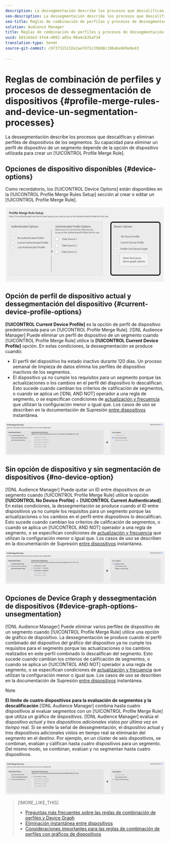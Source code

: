 ```yaml
---
description: La dessegmentación describe los procesos que descalifican y eliminan perfiles de dispositivos de los segmentos. Su capacidad para eliminar un perfil de dispositivo de un segmento depende de la opción de dispositivo utilizada para crear una regla de combinación de perfiles.
seo-description: La dessegmentación describe los procesos que descalifican y eliminan perfiles de dispositivos de los segmentos. Su capacidad para eliminar un perfil de dispositivo de un segmento depende de la opción de dispositivo utilizada para crear una regla de combinación de perfiles.
seo-title: Reglas de combinación de perfiles y procesos de dessegmentación de dispositivos
solution: Audience Manager
title: Reglas de combinación de perfiles y procesos de dessegmentación de dispositivos
uuid: b61c6de3-5fe4-4892-a05a-96a4cb35af34
translation-type: tm+mt
source-git-commit: c9737315132e2ae7d72c250d8c196abe8d9e0e43

---
```



# Reglas de combinación de perfiles y procesos de dessegmentación de dispositivos {#profile-merge-rules-and-device-un-segmentation-processes}

La dessegmentación describe los procesos que descalifican y eliminan perfiles de dispositivos de los segmentos. Su capacidad para eliminar un perfil de dispositivo de un segmento depende de la opción de dispositivo utilizada para crear un [!UICONTROL Profile Merge Rule].

## Opciones de dispositivo disponibles {#device-options}

Como recordatorio, los [!UICONTROL Device Options] están disponibles en la [!UICONTROL Profile Merge Rules Setup] sección al crear o editar un [!UICONTROL Profile Merge Rule].

![](assets/merge-rules-options.png)

## Opción de perfil de dispositivo actual y dessegmentación del dispositivo {#current-device-profile-options}

**[!UICONTROL Current Device Profile]** es la opción de perfil de dispositivo predeterminada para un [!UICONTROL Profile Merge Rule]. [!DNL Audience Manager] Puede eliminar un perfil de dispositivo de un segmento cuando [!UICONTROL Profile Merge Rule] utilice la **[!UICONTROL Current Device Profile]** opción. En estas condiciones, la dessegmentación se produce cuando:

* El perfil del dispositivo ha estado inactivo durante 120 días. Un proceso semanal de limpieza de datos elimina los perfiles de dispositivo inactivos de los segmentos.
* El dispositivo ya no cumple los requisitos para un segmento porque las actualizaciones o los cambios en el perfil del dispositivo lo descalifican. Esto sucede cuando cambian los criterios de calificación de segmentos, o cuando se aplica un [!DNL AND NOT] operador a una regla de segmento, o se especifican condiciones de [actualización y frecuencia](../../features/segments/recency-and-frequency.md) que utilizan la configuración menor o igual que. Los casos de uso se describen en la documentación de Supresión [entre dispositivos](../../features/profile-merge-rules/instant-cross-device-suppression.md) instantánea.

![](assets/single_device_use_case.png)

<!-- 

<p> <span class="keyword"> Audience Manager</span> can remove a device profile from a segment when your <span class="wintitle"> Profile Merge Rule</span> uses the <b><span class="uicontrol"> Current Device Profile</span></b> option. Under these conditions, unsegmentation happens when: </p> 
<p> 
 <ul id="ul_596501272A224228BD330DD56E01D973"> 
  <li id="li_E4FA1A5C722748CD82AE3A49FCBE86F6">The device profile has been inactive for 120-days. A weekly data cleanup process removes inactive device profiles from your segments. </li> 
  <li id="li_DB0CCD28425048D5B35309B8C2C384F9">The device no longer qualifies for a segment because updates or changes to the device profile disqualify it. This happens when segment qualification criteria change, or you apply an AND NOT operator to a segment rule, or specify <a href="../../features/segments/recency-and-frequency.md"> recency and frequency</a> conditions that use the less than/equal to settings. </li> 
 </ul> </p> 
<p style="text-align: center;"> <img src="assets/unsegment3.png" id="image_B55E5A5EB1964AA08C817211006294E1" /> </p>

 -->

## Sin opción de dispositivo y sin segmentación de dispositivos {#no-device-option}

[!DNL Audience Manager] Puede quitar un ID entre dispositivos de un segmento cuando [!UICONTROL Profile Merge Rule] utilice la opción **[!UICONTROL No Device Profile]** + **[!UICONTROL Current Authenticated]** . En estas condiciones, la dessegmentación se produce cuando el ID entre dispositivos ya no cumple los requisitos para un segmento porque las actualizaciones o los cambios en el perfil entre dispositivos lo descalifican. Esto sucede cuando cambian los criterios de calificación de segmentos, o cuando se aplica un [!UICONTROL AND NOT] operador a una regla de segmento, o se especifican condiciones de [actualización y frecuencia](../../features/segments/recency-and-frequency.md) que utilizan la configuración menor o igual que. Los casos de uso se describen en la documentación de Supresión [entre dispositivos](../../features/profile-merge-rules/instant-cross-device-suppression.md) instantánea.

![](assets/no_device_use_case.png)

## Opciones de Device Graph y dessegmentación de dispositivos {#device-graph-options-unsegmentation}

[!DNL Audience Manager] Puede eliminar varios perfiles de dispositivo de un segmento cuando [!UICONTROL Profile Merge Rule] utilice una opción de gráfico de dispositivo. La dessegmentación se produce cuando el perfil combinado del dispositivo del gráfico del dispositivo ya no cumple los requisitos para el segmento porque las actualizaciones o los cambios realizados en este perfil combinado lo descalifican del segmento. Esto sucede cuando cambian los criterios de calificación de segmentos, o cuando se aplica un [!UICONTROL AND NOT] operador a una regla de segmento, o se especifican condiciones de [actualización y frecuencia](../../features/segments/recency-and-frequency.md) que utilizan la configuración menor o igual que. Los casos de uso se describen en la documentación de Supresión [entre dispositivos](../../features/profile-merge-rules/instant-cross-device-suppression.md) instantánea.

>[!NOTE]
>
>**El límite de cuatro dispositivos para la evaluación de segmentos y la descalificación** [!DNL Audience Manager] combina hasta cuatro dispositivos al evaluar segmentos con un [!UICONTROL Profile Merge Rule] que utiliza un gráfico de dispositivos. [!DNL Audience Manager] evalúa el dispositivo *actual y tres dispositivos adicionales vistos por última vez en tiempo* real. Si se emite la señal de dessegmentación, el dispositivo actual y tres dispositivos adicionales vistos en tiempo real se eliminarán del segmento en el destino. Por ejemplo, en un clúster de seis dispositivos, se combinan, evalúan y califican hasta cuatro dispositivos para un segmento. Del mismo modo, se combinan, evalúan y no segmentan hasta cuatro dispositivos.

![](assets/cross_device_workflow.png)

<!-- 

<p>Currently, <span class="keyword"> Audience Manager</span> <i>cannot </i> remove a device profile from a segment when your <span class="wintitle"> Profile Merge Rule</span> uses a device graph option. This applies to rules created with these <span class="wintitle"> Device Options</span> settings: </p> 
<p> 
 <ul id="ul_0923834C984F464E9AB12FF5A8773214"> 
  <li id="li_731F67B7A07342988B13D7F91ECA5A9E">Profile Link Device Graph. </li> 
  <li id="li_D1EFC6F124124E64A0732DD060F788BE">The <span class="keyword"> Adobe</span> device graph. </li> 
  <li id="li_CFD4189D4488432D92732532D23B30C7">Other third-party device graph options available that are available to you. </li> 
 </ul> </p> 
<p> Unlike the previous case above, using the AND NOT operator or less than/equal to settings won't remove all of the devices from a segment profile. However, you can unsegment device profiles if you create simple segment rules and apply unsegment logic in the destination that receives your data. The following sections walks you through different unsegmentation use cases. </p>

 -->



<!-- 

<p>This workaround shows you how to unsegment with Boolean <span class="wintitle"> AND NOT</span> logic when your <span class="wintitle"> Profile Merge Rule</span> uses a device graph option. This procedure uses separate, simple segments mapped to the same destination. In this case, you apply AND NOT logic on the destination rather than creating rules in Segment Builder. To set up unsegment rules for this use case: </p> 
<p> 
 <ol id="ol_677F0F9E6CB640079D9021DE66819916"> 
  <li id="li_95F898FDFB2D4F5395201FEA2E60A3AF">Create separate, single-trait segments as shown in the following example. <p style="text-align: center;"><img src="assets/unsegment1.png" id="image_9574D599F449482F8475D9AD2B725DE1" /> </p> </li> 
  <li id="li_3A9F6D8B3CBB4F65B9A06EEC3B265158">Map the segments to the same destination. In this case, we're sending these to <span class="keyword"> Media Optimizer</span>. </li> 
  <li id="li_092BB5887D0D4EE4B09F4B1C6703D454">Set AND NOT logic on the destination (<span class="keyword"> Media Optimizer</span>) rather than in <span class="keyword"> Audience Manager</span>. <p style="text-align: center;"><img src="assets/unsegment2.png" id="image_1E707693ABED41129F11F9FBA334DA58" /> </p> </li> 
 </ol> </p> 
<p> If you're not using <span class="keyword"> Media Optimizer</span>, apply AND NOT logic on whatever destination receives these segments. </p>

 -->



<!-- 

<p>This workaround shows you how to unsegment with the < = (less than/equal to) recency and frequency settings when your <span class="wintitle"> Profile Merge Rule</span> uses a device graph option. To set up unsegment rules for this use case: </p> 
<p> 
 <ol id="ol_DCBEE004B9FE40A881E4EC17FAEA50C2"> 
  <li id="li_DB8C1B6D5C5546E68769902A4F367966">Create a segment that contains a single trait and apply a > = (greater than/equal to) recency and frequency rule to the trait. <p style="text-align: center;"><img src="assets/unsegment4.png" id="image_38069E00B8E8435AAD6E4420CC788D1E" /> </p> </li> 
  <li id="li_0DC50960D83B4B27A40F0BC76B944E0B">Map the segment to a destination. In this case, we're sending the segment to <span class="keyword"> Media Optimizer</span>. </li> 
  <li id="li_FC23194A9FE54296914393F8067A6672">Set NOT logic on the destination (<span class="keyword"> Media Optimizer</span>) rather than in <span class="keyword"> Audience Manager</span>. Use NOT logic to exclude all devices that qualify for this segment from your campaign. <p style="text-align: center;"><img src="assets/unsegment5.png" id="image_BE4408DCB12041A191F208CB1807B9E6" /> </p> </li> 
 </ol> </p> 
<p> If you're not using <span class="keyword"> Media Optimizer</span>, apply NOT logic on whatever destination receives these segments. </p>

 -->

>[!MORE_LIKE_THIS]
>
>* [Preguntas más frecuentes sobre las reglas de combinación de perfiles y Device Graph](../../faq/faq-profile-merge.md)
>* [Eliminación instantánea entre dispositivos](../../features/profile-merge-rules/instant-cross-device-suppression.md)
>* [Consideraciones importantes para las reglas de combinación de perfiles con gráficos de dispositivos](../../features/profile-merge-rules/considerations-pmr-device-graph.md)

